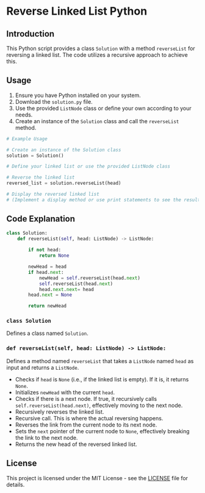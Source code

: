 # Reverse Linked List Python

## Introduction

This Python script provides a class `Solution` with a method `reverseList` for reversing a linked list. The code utilizes a recursive approach to achieve this.

## Usage

1. Ensure you have Python installed on your system.
2. Download the `solution.py` file.
3. Use the provided `ListNode` class or define your own according to your needs.
4. Create an instance of the `Solution` class and call the `reverseList` method.

```python
# Example Usage

# Create an instance of the Solution class
solution = Solution()

# Define your linked list or use the provided ListNode class

# Reverse the linked list
reversed_list = solution.reverseList(head)

# Display the reversed linked list
# (Implement a display method or use print statements to see the result)
```

## Code Explanation

```python
class Solution:
    def reverseList(self, head: ListNode) -> ListNode:
        
        if not head:
            return None

        newHead = head
        if head.next:
            newHead = self.reverseList(head.next)
            self.reverseList(head.next)    
            head.next.next= head
        head.next = None

        return newHead
```

### `class Solution`

Defines a class named `Solution`.

### `def reverseList(self, head: ListNode) -> ListNode:`

Defines a method named `reverseList` that takes a `ListNode` named `head` as input and returns a `ListNode`.

- Checks if `head` is `None` (i.e., if the linked list is empty). If it is, it returns `None`.
- Initializes `newHead` with the current `head`.
- Checks if there is a next node. If true, it recursively calls `self.reverseList(head.next)`, effectively moving to the next node.
- Recursively reverses the linked list.
- Recursive call. This is where the actual reversing happens.
- Reverses the link from the current node to its next node.
- Sets the `next` pointer of the current node to `None`, effectively breaking the link to the next node.
- Returns the new head of the reversed linked list.

## License

This project is licensed under the MIT License - see the [LICENSE](LICENSE) file for details.
